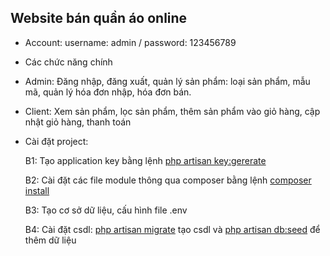 ## Website bán quần áo online
- <p>Account: username: admin / password: 123456789</p>
- <p>Các chức năng chính</p>
- <p>Admin: Đăng nhập, đăng  xuất, quản lý sản phẩm: loại sản phẩm, mẫu mã, quản lý hóa đơn nhập, hóa đơn bán.</p>
- <p>Client: Xem sản phẩm, lọc sản phẩm, thêm sản phẩm vào giỏ hàng, cập nhật giỏ hàng, thanh toán</p>
- <p>Cài đặt project: </p>
    
    <p>B1: Tạo application key bằng lệnh <u>php artisan key:gererate</u> </p>
    <p>B2: Cài đặt các file module thông qua composer bằng lệnh <u>composer install</u></p>
    <p>B3: Tạo cơ sở dữ liệu, cấu hình file .env</p>
    <p>B4: Cài đặt csdl: <u>php artisan migrate</u> tạo csdl và <u>php artisan db:seed</u> để thêm dữ liệu</p>


